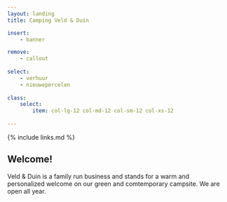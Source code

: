 ```yaml
---
layout: landing
title: Camping Veld & Duin

insert:
    - banner

remove:
    - callout
    
select:
    - verhuur
    - nieuwepercelen
    
class:
    select:
        item: col-lg-12 col-md-12 col-sm-12 col-xs-12
        
---
```

{% include links.md %}

## Welcome!

Veld & Duin is a family run business and stands for a warm and personalized welcome on our green and comtemporary campsite.
We are open all year.

